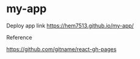 # my-app


Deploy app link https://hem7513.github.io/my-app/


Reference 

https://github.com/gitname/react-gh-pages
